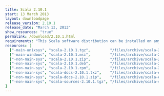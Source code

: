 ```yaml
---
title: Scala 2.10.1
start: 13 March 2013
layout: downloadpage
release_version: 2.10.1
release_date: "March 13, 2013"
show_resources: "true"
permalink: /download/2.10.1.html
requirements: "This Scala software distribution can be installed on any Unix-like or Windows system. It requires the Java runtime version 1.6 or later, which can be downloaded <a href='http://www.java.com/'>here</a>."
resources: [
  ["-main-unixsys", "scala-2.10.1.tgz",         "/files/archive/scala-2.10.1.tgz",         "Max OS X, Unix, Cygwin",  "23.9 MB"],
  ["-main-windows", "scala-2.10.1.msi",         "/files/archive/scala-2.10.1.msi",         "Windows (msi installer)", "43.3 MB"],
  ["-non-main-sys", "scala-2.10.1.zip",         "/files/archive/scala-2.10.1.zip",         "Windows",                 "23.9 MB"],
  ["-non-main-sys", "scala-2.10.1.deb",         "/files/archive/scala-2.10.1.deb",         "Debian",                  "21.0 MB"],
  ["-non-main-sys", "scala-2.10.1.rpm",         "/files/archive/scala-2.10.1.rpm",         "RPM package",             "21.0 MB"],
  ["-non-main-sys", "scala-docs-2.10.1.txz",    "/files/archive/scala-docs-2.10.1.txz",    "API docs",                "1.8 MB"],
  ["-non-main-sys", "scala-docs-2.10.1.zip",    "/files/archive/scala-docs-2.10.1.zip",    "API docs",                "21.3 MB"],
  ["-non-main-sys", "scala-sources-2.10.1.tgz", "/files/archive/scala-sources-2.10.1.tgz", "sources",                 "43.2 MB"]
]
---
```


